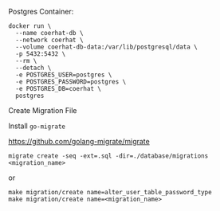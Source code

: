 Postgres Container:

```
docker run \
  --name coerhat-db \
  --network coerhat \
  --volume coerhat-db-data:/var/lib/postgresql/data \
  -p 5432:5432 \
  --rm \
  --detach \
  -e POSTGRES_USER=postgres \
  -e POSTGRES_PASSWORD=postgres \
  -e POSTGRES_DB=coerhat \
  postgres
```

Create Migration File

Install `go-migrate`

https://github.com/golang-migrate/migrate

```
migrate create -seq -ext=.sql -dir=./database/migrations <migration_name>
```

or

```
make migration/create name=alter_user_table_password_type
make migration/create name=<migration_name>
```
